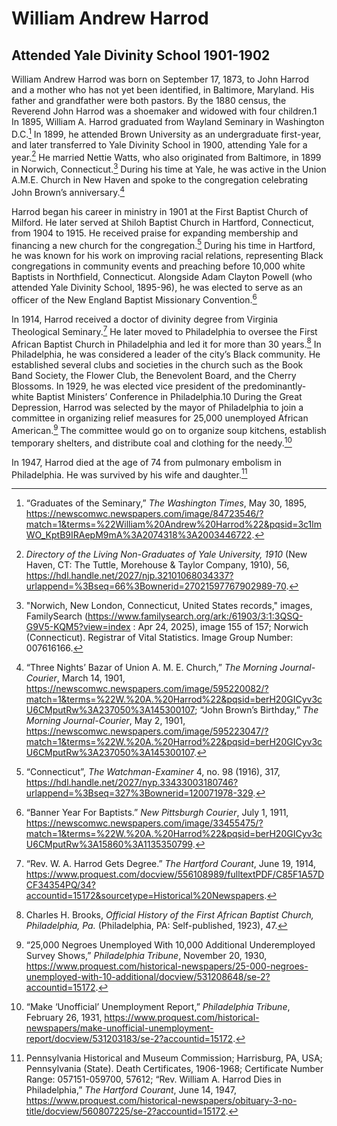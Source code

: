 # William Andrew Harrod
## Attended Yale Divinity School 1901-1902

William Andrew Harrod was born on September 17, 1873, to John Harrod and a mother who has not yet been identified, in Baltimore, Maryland. His father and grandfather were both pastors. By the 1880 census, the Reverend John Harrod was a shoemaker and widowed with four children.1 In 1895, William A. Harrod graduated from Wayland Seminary in Washington D.C.[^2] In 1899, he attended Brown University as an undergraduate first-year, and later transferred to Yale Divinity School in 1900, attending Yale for a year.[^3] He married Nettie Watts, who also originated from Baltimore, in 1899 in Norwich, Connecticut.[^4] During his time at Yale, he was active in the Union A.M.E. Church in New Haven and spoke to the congregation celebrating John Brown’s anniversary.[^5]  

Harrod began his career in ministry in 1901 at the First Baptist Church of Milford. He later served at Shiloh Baptist Church in Hartford, Connecticut, from 1904 to 1915. He received praise for expanding membership and financing a new church for the congregation.[^6] During his time in Hartford, he was known for his work on improving racial relations, representing Black congregations in community events and preaching before 10,000 white Baptists in Northfield, Connecticut. Alongside Adam Clayton Powell (who attended Yale Divinity School, 1895-96), he was elected to serve as an officer of the New England Baptist Missionary Convention.[^7]  

In 1914, Harrod received a doctor of divinity degree from Virginia Theological Seminary.[^8] He later moved to Philadelphia to oversee the First African Baptist Church in Philadelphia and led it for more than 30 years.[^9] In Philadelphia, he was considered a leader of the city’s Black community. He established several clubs and societies in the church such as the Book Band Society, the Flower Club, the Benevolent Board, and the Cherry Blossoms. In 1929, he was elected vice president of the predominantly-white Baptist Ministers’ Conference in Philadelphia.10 During the Great Depression, Harrod was selected by the mayor of Philadelphia to join a committee in organizing relief measures for 25,000 unemployed African American.[^11] The committee would go on to organize soup kitchens, establish temporary shelters, and distribute coal and clothing for the needy.[^12] 

In 1947, Harrod died at the age of 74 from pulmonary embolism in Philadelphia. He was survived by his wife and daughter.[^13]  

[^1]:  "United States, Census, 1880", FamilySearch (https://www.familysearch.org/ark:/61903/1:1:MNQC-1ZQ : Sun Jan 12 06:19:04 UTC 2025), Entry for John Harrod and Suanna Harrod, 1880. 
[^2]:  “Graduates of the Seminary,” *The Washington Times*, May 30, 1895, https://newscomwc.newspapers.com/image/84723546/?match=1&terms=%22William%20Andrew%20Harrod%22&pqsid=3c1lmWO_KptB9IRAepM9mA%3A2074318%3A2003446722.   
[^3]:  *Directory of the Living Non-Graduates of Yale University, 1910* (New Haven, CT: The Tuttle, Morehouse & Taylor Company, 1910), 56, https://hdl.handle.net/2027/njp.32101068034337?urlappend=%3Bseq=66%3Bownerid=27021597767902989-70. 
[^4]:  "Norwich, New London, Connecticut, United States records," images, FamilySearch (https://www.familysearch.org/ark:/61903/3:1:3QSQ-G9V5-KQM5?view=index : Apr 24, 2025), image 155 of 157; Norwich (Connecticut). Registrar of Vital Statistics. Image Group Number: 007616166. 
[^5]:  “Three Nights’ Bazar of Union A. M. E. Church,” *The Morning Journal-Courier*, March 14, 1901, https://newscomwc.newspapers.com/image/595220082/?match=1&terms=%22W.%20A.%20Harrod%22&pqsid=berH20GICyv3cU6CMputRw%3A237050%3A145300107; “John Brown’s Birthday,” *The Morning Journal-Courier*, May 2, 1901, https://newscomwc.newspapers.com/image/595223047/?match=1&terms=%22W.%20A.%20Harrod%22&pqsid=berH20GICyv3cU6CMputRw%3A237050%3A145300107. 
[^6]:  “Connecticut”, *The Watchman-Examiner* 4, no. 98 (1916), 317, https://hdl.handle.net/2027/nyp.33433003180746?urlappend=%3Bseq=327%3Bownerid=120071978-329. 
[^7]:  “Banner Year For Baptists.” *New Pittsburgh Courier*, July 1, 1911, https://newscomwc.newspapers.com/image/33455475/?match=1&terms=%22W.%20A.%20Harrod%22&pqsid=berH20GICyv3cU6CMputRw%3A15860%3A1135350799. 
[^8]:  “Rev. W. A. Harrod Gets Degree.” *The Hartford Courant*, June 19, 1914, https://www.proquest.com/docview/556108989/fulltextPDF/C85F1A57DCF34354PQ/34?accountid=15172&sourcetype=Historical%20Newspapers. 
[^9]:  Charles H. Brooks, *Official History of the First African Baptist Church, Philadelphia, Pa.* (Philadelphia, PA: Self-published, 1923), 47.
[^10]:  “Rev. W. A. Harrod Is Signally Honored,” *Philadelphia Tribune*, November 14, 1929, https://www.proquest.com/historical-newspapers/rev-w-harrod-is-signally-honored/docview/530999734/se-2?accountid=15172. 
[^11]:  “25,000 Negroes Unemployed With 10,000 Additional Underemployed Survey Shows,” *Philadelphia Tribune*, November 20, 1930, https://www.proquest.com/historical-newspapers/25-000-negroes-unemployed-with-10-additional/docview/531208648/se-2?accountid=15172. 
[^12]:  “Make ‘Unofficial’ Unemployment Report,” *Philadelphia Tribune*, February 26, 1931, https://www.proquest.com/historical-newspapers/make-unofficial-unemployment-report/docview/531203183/se-2?accountid=15172. 
[^13]:  Pennsylvania Historical and Museum Commission; Harrisburg, PA, USA; Pennsylvania (State). Death Certificates, 1906-1968; Certificate Number Range: 057151-059700, 57612; “Rev. William A. Harrod Dies in Philadelphia,” *The Hartford Courant*, June 14, 1947, https://www.proquest.com/historical-newspapers/obituary-3-no-title/docview/560807225/se-2?accountid=15172. 

